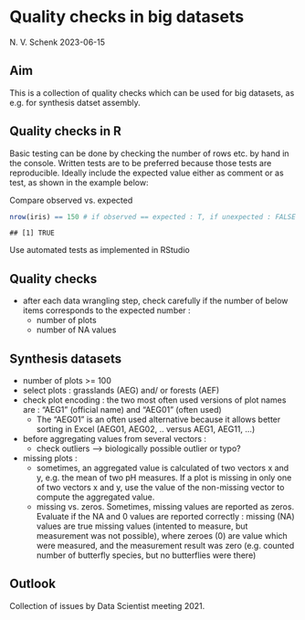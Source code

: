 Quality checks in big datasets
================
N. V. Schenk
2023-06-15

## Aim

This is a collection of quality checks which can be used for big
datasets, as e.g. for synthesis datset assembly.

## Quality checks in R

Basic testing can be done by checking the number of rows etc. by hand in
the console. Written tests are to be preferred because those tests are
reproducible. Ideally include the expected value either as comment or as
test, as shown in the example below:

Compare observed vs. expected

``` r
nrow(iris) == 150 # if observed == expected : T, if unexpected : FALSE
```

    ## [1] TRUE

Use automated tests as implemented in RStudio

## Quality checks

- after each data wrangling step, check carefully if the number of below
  items corresponds to the expected number :
  - number of plots
  - number of NA values

## Synthesis datasets

- number of plots \>= 100
- select plots : grasslands (AEG) and/ or forests (AEF)
- check plot encoding : the two most often used versions of plot names
  are : “AEG1” (official name) and “AEG01” (often used)
  - The “AEG01” is an often used alternative because it allows better
    sorting in Excel (AEG01, AEG02, .. versus AEG1, AEG11, …)
- before aggregating values from several vectors :
  - check outliers –\> biologically possible outlier or typo?
- missing plots :
  - sometimes, an aggregated value is calculated of two vectors x and y,
    e.g. the mean of two pH measures. If a plot is missing in only one
    of two vectors x and y, use the value of the non-missing vector to
    compute the aggregated value.
  - missing vs. zeros. Sometimes, missing values are reported as zeros.
    Evaluate if the NA and 0 values are reported correctly : missing
    (NA) values are true missing values (intented to measure, but
    measurement was not possible), where zeroes (0) are value which were
    measured, and the measurement result was zero (e.g. counted number
    of butterfly species, but no butterflies were there)

## Outlook

Collection of issues by Data Scientist meeting 2021.
